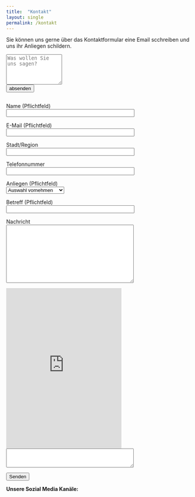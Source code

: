 ```yaml
---
title:  "Kontakt"
layout: single
permalink: /kontakt
---
```


Sie können uns gerne über das Kontaktformular eine Email scchreiben und uns ihr Anliegen schildern. 
  
<form autocomplete="off" action="mailto:tim-martin.melchert@outlook.com" method="post">
<textarea type="text" name="content" cols="16" rows="5" placeholder="Was wollen Sie uns sagen?"></textarea><br>
<input type="Submit" name="absenden" value="absenden">
</form>

<figure class="wp-block-image"><img alt=""/></figure>


<div role="form" class="wpcf7" id="wpcf7-f15533-p14388-o2" lang="en-US" dir="ltr">
<div class="screen-reader-response"><p role="status" aria-live="polite" aria-atomic="true"></p> <ul></ul></div>
<form action="/kontakt/#wpcf7-f15533-p14388-o2" method="post" class="wpcf7-form init" novalidate="novalidate" data-status="init">
<div style="display: none;">
<input type="hidden" name="_wpcf7" value="15533" />
<input type="hidden" name="_wpcf7_version" value="5.4" />
<input type="hidden" name="_wpcf7_locale" value="en_US" />
<input type="hidden" name="_wpcf7_unit_tag" value="wpcf7-f15533-p14388-o2" />
<input type="hidden" name="_wpcf7_container_post" value="14388" />
<input type="hidden" name="_wpcf7_posted_data_hash" value="" />
<input type="hidden" name="_wpcf7cf_hidden_group_fields" value="" />
<input type="hidden" name="_wpcf7cf_hidden_groups" value="" />
<input type="hidden" name="_wpcf7cf_visible_groups" value="" />
<input type="hidden" name="_wpcf7cf_repeaters" value="[]" />
<input type="hidden" name="_wpcf7cf_steps" value="{}" />
<input type="hidden" name="_wpcf7cf_options" value="{&quot;form_id&quot;:15533,&quot;conditions&quot;:[],&quot;settings&quot;:{&quot;animation&quot;:&quot;yes&quot;,&quot;animation_intime&quot;:200,&quot;animation_outtime&quot;:200,&quot;conditions_ui&quot;:&quot;normal&quot;,&quot;notice_dismissed&quot;:false,&quot;notice_dismissed_rollback-cf7-5.3.2&quot;:true}}" />
<input type="hidden" name="_wpcf7_recaptcha_response" value="" />
</div>
<p><label>Name (Pflichtfeld)<br />
    <span class="wpcf7-form-control-wrap sender-name"><input type="text" name="sender-name" value="" size="40" class="wpcf7-form-control wpcf7-text wpcf7-validates-as-required" aria-required="true" aria-invalid="false" /></span><br />
</label></p>
<p><label>E-Mail (Pflichtfeld)<br />
    <span class="wpcf7-form-control-wrap email"><input type="email" name="email" value="" size="40" class="wpcf7-form-control wpcf7-text wpcf7-email wpcf7-validates-as-required wpcf7-validates-as-email" aria-required="true" aria-invalid="false" /></span><br />
</label></p>
<p><label>Stadt/Region<br />
    <span class="wpcf7-form-control-wrap ort"><input type="text" name="ort" value="" size="40" class="wpcf7-form-control wpcf7-text" aria-invalid="false" /></span><br />
</label></p>
<p><label>Telefonnummer<br />
    <span class="wpcf7-form-control-wrap telefon"><input type="tel" name="telefon" value="" size="40" class="wpcf7-form-control wpcf7-text wpcf7-tel wpcf7-validates-as-tel" aria-invalid="false" /></span><br />
</label></p>
<p><label>Anliegen (Pflichtfeld)<br />
    <span class="wpcf7-form-control-wrap anliegen"><select name="anliegen" class="wpcf7-form-control wpcf7-select wpcf7-validates-as-required" aria-required="true" aria-invalid="false"><option value="">Auswahl vornehmen</option><option value="Website/IT">Website/IT</option><option value="Presse">Presse</option><option value="Spenden">Spenden</option><option value="Feedback &amp; Sonstiges">Feedback &amp; Sonstiges</option></select></span><br />
</label></p>
<p><label>Betreff (Pflichtfeld)<br />
    <span class="wpcf7-form-control-wrap betreff"><input type="text" name="betreff" value="" size="40" class="wpcf7-form-control wpcf7-text wpcf7-validates-as-required" aria-required="true" aria-invalid="false" /></span><br />
</label></p>
<p><label>Nachricht<br />
    <span class="wpcf7-form-control-wrap nachricht"><textarea name="nachricht" cols="40" rows="10" class="wpcf7-form-control wpcf7-textarea" aria-invalid="false"></textarea></span><br />
</label></p>
<span class="wpcf7-form-control-wrap recaptcha"><span data-sitekey="6LdD2ZsUAAAAAOLYe-4ZCA9-zgHppMy4UadOwDbs" class="wpcf7-form-control g-recaptcha wpcf7-recaptcha"></span>
<noscript>
	<div class="grecaptcha-noscript">
		<iframe src="https://www.google.com/recaptcha/api/fallback?k=6LdD2ZsUAAAAAOLYe-4ZCA9-zgHppMy4UadOwDbs" frameborder="0" scrolling="no" width="310" height="430">
		</iframe>
		<textarea name="g-recaptcha-response" rows="3" cols="40" placeholder="reCaptcha Response Here">
		</textarea>
	</div>
</noscript>
</span>
<p><input type="submit" value="Senden" class="wpcf7-form-control wpcf7-submit" /></p>
<div class="wpcf7-response-output" aria-hidden="true"></div></form></div>
			</div>
	<footer class="entry-footer">
			</footer>
</article>

<p> </p>

<b> Unsere Sozial Media Kanäle:<b>

